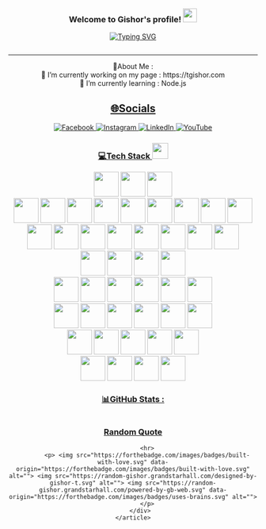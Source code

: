 <html>
<section class="content">
    <article class="markdown-section" id="main">
        <h3 align="center">
            Welcome to Gishor's profile!
            <img src="https://media.giphy.com/media/hvRJCLFzcasrR4ia7z/giphy.gif" width="28">
        </h3>
        <p align="center">
            <a href="https://github.com/tgishor"><img
                    src="https://readme-typing-svg.herokuapp.com?font=Pacifico&size=30&pause=999&color=0E71F7&center=true&vCenter=true&width=327&height=63&lines=I'm+a+Web+Developer;I'm+a+Flutter+Developer;I'm+a+Graphics+Designer"
                    alt="Typing SVG" /></a>
        </p>
        <p align="center"><img
                src="https://komarev.com/ghpvc/?username=tgishor&amp;label=Visitors+Count&amp;color=brightgreen" alt="">
        </p>
        <hr>
        <div align="center">
            <p>
              💫About Me :
              <br>
            🔭 I’m currently working on my page : https://tgishor.com
              <br>
            🌱 I’m currently learning : Node.js
            </p>
            <h2 id="socials">
                <a href="#/templates/CodeWhiteWeb?id=%f0%9f%8c%90socials" data-id="socials" class="anchor">
                    <span>🌐Socials</span>
                </a>
            </h2>
            <p>
                <a href="https://www.facebook.com/gishor.thavakumar.7/" target="_blank" rel="noopener">
                    <a href="https://reddit.com/user/CodeWhiteWeb" target="_blank" rel="noopener">
                        <img src="https://img.shields.io/badge/Facebook-1877F2?style=for-the-badge&logo=facebook&logoColor=white"
                            data-origin=" 	https://img.shields.io/badge/Facebook-1877F2?style=for-the-badge&logo=facebook&logoColor=white"
                            alt="Facebook">
                    </a>
                    <a href="https://reddit.com/user/CodeWhiteWeb" target="_blank" rel="noopener">
                        <img src="https://img.shields.io/badge/Instagram-E4405F?style=for-the-badge&logo=instagram&logoColor=white"
                            data-origin="https://img.shields.io/badge/Instagram-%23FF4500.svg?logo=Instagram&amp;logoColor=white"
                            alt="Instagram">
                    </a>
                    <a href="https://twitch.tv/code_white_web" target="_blank" rel="noopener">
                        <img src="https://img.shields.io/badge/LinkedIn-0077B5?style=for-the-badge&logo=linkedin&logoColor=white"
                            data-origin="https://img.shields.io/badge/LinkedIn-0077B5?style=for-the-badge&logo=linkedin&logoColor=white"
                            alt="LinkedIn">
                    </a>
                    <a href="https://youtube.com/c/CodeWhiteWeb" target="_blank" rel="noopener">
                        <img src="https://img.shields.io/badge/website-000000?style=for-the-badge&logo=About.me&logoColor=white"
                            data-origin="https://img.shields.io/badge/website-000000?style=for-the-badge&logo=About.me&logoColor=white"
                            alt="YouTube">
                    </a>
            </p>
          <h1 id="tech-stack-">
                <a href="#/templates/CodeWhiteWeb?id=%f0%9f%92%bbtech-stack-" data-id="tech-stack-"
                    class="anchor"><span>💻Tech Stack <img
                            src="https://media2.giphy.com/media/QssGEmpkyEOhBCb7e1/giphy.gif?cid=ecf05e47a0n3gi1bfqntqmob8g9aid1oyj2wr3ds3mg700bl&amp;rid=giphy.gif" width="32px"></span></a>
            </h1>
          <p>
                <img src="https://cdn.jsdelivr.net/gh/devicons/devicon/icons/html5/html5-original.svg" width="50px" />
                <img src="https://cdn.jsdelivr.net/gh/devicons/devicon/icons/css3/css3-original.svg" width="50px" />
                <img src="https://cdn.jsdelivr.net/gh/devicons/devicon/icons/javascript/javascript-original.svg"
                    width="50px" />
                <br>
                <img src="https://cdn.jsdelivr.net/gh/devicons/devicon/icons/csharp/csharp-original.svg" width="50px" />
                <img src="https://cdn.jsdelivr.net/gh/devicons/devicon/icons/php/php-original.svg" width="50px" />
                <img src="https://cdn.jsdelivr.net/gh/devicons/devicon/icons/dart/dart-original-wordmark.svg"
                    width="50px" />
                <img src="https://cdn.jsdelivr.net/gh/devicons/devicon/icons/flutter/flutter-original.svg"
                    width="50px" />
                <img src="https://cdn.jsdelivr.net/gh/devicons/devicon/icons/java/java-original-wordmark.svg"
                    width="50px" />
                <img src="https://cdn.jsdelivr.net/gh/devicons/devicon/icons/python/python-original-wordmark.svg"
                    width="50px" />
                <img src="https://cdn.jsdelivr.net/gh/devicons/devicon/icons/nodejs/nodejs-original-wordmark.svg"
                    width="50px" />
                <img src="https://cdn.jsdelivr.net/gh/devicons/devicon/icons/wordpress/wordpress-original.svg"
                    width="50px" />
                <img src="https://cdn.jsdelivr.net/gh/devicons/devicon/icons/arduino/arduino-original-wordmark.svg"
                    width="50px" />
                <br>
                <img src="https://cdn.jsdelivr.net/gh/devicons/devicon/icons/sass/sass-original.svg" width="50px" />
                <img src="https://cdn.jsdelivr.net/gh/devicons/devicon/icons/bootstrap/bootstrap-original-wordmark.svg"
                    width="50px" />
                <img src="https://cdn.jsdelivr.net/gh/devicons/devicon/icons/codeigniter/codeigniter-plain-wordmark.svg"
                    width="50px" />
                <img src="https://cdn.jsdelivr.net/gh/devicons/devicon/icons/dotnetcore/dotnetcore-original.svg"
                    width="50px" />
                <img src="https://cdn.jsdelivr.net/gh/devicons/devicon/icons/jquery/jquery-plain-wordmark.svg"
                    width="50px" />
                <img src="https://cdn.jsdelivr.net/gh/devicons/devicon/icons/laravel/laravel-plain-wordmark.svg"
                    width="50px" />
                <img src="https://cdn.jsdelivr.net/gh/devicons/devicon/icons/materialui/materialui-original.svg"
                    width="50px" />
                <img src="https://cdn.jsdelivr.net/gh/devicons/devicon/icons/less/less-plain-wordmark.svg"
                    width="50px" />
                <br>
                <img src="https://cdn.jsdelivr.net/gh/devicons/devicon/icons/firebase/firebase-plain-wordmark.svg"
                    width="50px" />
                <img src="https://cdn.jsdelivr.net/gh/devicons/devicon/icons/mysql/mysql-original-wordmark.svg"
                    width="50px" />
                <img src="https://cdn.jsdelivr.net/gh/devicons/devicon/icons/microsoftsqlserver/microsoftsqlserver-plain-wordmark.svg"
                    width="50px" />
                <img src="https://cdn.jsdelivr.net/gh/devicons/devicon/icons/postgresql/postgresql-plain-wordmark.svg"
                    width="50px" />
                <br>
                <img src="https://cdn.jsdelivr.net/gh/devicons/devicon/icons/androidstudio/androidstudio-original.svg"
                    width="50px" />
                <img src="https://cdn.jsdelivr.net/gh/devicons/devicon/icons/android/android-original-wordmark.svg"
                    width="50px" />
                <img src="https://cdn.jsdelivr.net/gh/devicons/devicon/icons/googlecloud/googlecloud-original.svg"
                    width="50px" />
                <img src="https://cdn.jsdelivr.net/gh/devicons/devicon/icons/linux/linux-original.svg" width="50px" />
                <img src="https://cdn.jsdelivr.net/gh/devicons/devicon/icons/chrome/chrome-original.svg" width="50px" />
                <img src="https://cdn.jsdelivr.net/gh/devicons/devicon/icons/firefox/firefox-original.svg"
                    width="50px" />
                <br>
                <img src="https://cdn.jsdelivr.net/gh/devicons/devicon/icons/apache/apache-original-wordmark.svg"
                    width="50px" />
                <img src="https://cdn.jsdelivr.net/gh/devicons/devicon/icons/git/git-plain-wordmark.svg" width="50px" />
                <img src="https://cdn.jsdelivr.net/gh/devicons/devicon/icons/babel/babel-original.svg" width="50px" />
                <img src="https://cdn.jsdelivr.net/gh/devicons/devicon/icons/composer/composer-original.svg"
                    width="50px" />
                <img src="https://cdn.jsdelivr.net/gh/devicons/devicon/icons/npm/npm-original-wordmark.svg"
                    width="50px" />
                <img src="https://cdn.jsdelivr.net/gh/devicons/devicon/icons/bash/bash-original.svg" width="50px" />
                <br>
                <img src="https://cdn.jsdelivr.net/gh/devicons/devicon/icons/illustrator/illustrator-plain.svg"
                    width="50px" />
                <img src="https://cdn.jsdelivr.net/gh/devicons/devicon/icons/photoshop/photoshop-plain.svg"
                    width="50px" />
                <img src="https://cdn.jsdelivr.net/gh/devicons/devicon/icons/premierepro/premierepro-original.svg"
                    width="50px" />
                <img src="https://cdn.jsdelivr.net/gh/devicons/devicon/icons/aftereffects/aftereffects-original.svg"
                    width="50px" />
                <img src="https://cdn.jsdelivr.net/gh/devicons/devicon/icons/xd/xd-plain.svg" width="50px" />
                <br>
                <img src="https://cdn.jsdelivr.net/gh/devicons/devicon/icons/visualstudio/visualstudio-plain.svg"
                    width="50px" />
                <img src="https://cdn.jsdelivr.net/gh/devicons/devicon/icons/vscode/vscode-original.svg" width="50px" />
                <img src="https://cdn.jsdelivr.net/gh/devicons/devicon/icons/unity/unity-original-wordmark.svg"
                    width="50px" />
                <img src="https://cdn.jsdelivr.net/gh/devicons/devicon/icons/spss/spss-original.svg" width="50px" />
                <br>
            </p>
          <h1 id="github-stats-">
                <a href="#/templates/CodeWhiteWeb?id=%f0%9f%93%8agithub-stats-" data-id="github-stats-"
                    class="anchor"><span>📊GitHub Stats :</span></a>
            </h1>
            <p>
                <img src="https://github-readme-stats.vercel.app/api?username=tgishor&amp;theme=radical&amp;hide_border=false&amp;include_all_commits=false&amp;count_private=false"
                    data-origin="https://github-readme-stats.vercel.app/api?username=tgishor&amp;theme=radical&amp;hide_border=false&amp;include_all_commits=false&amp;count_private=false"
                    alt="">
                <br>
                <img src="https://github-readme-streak-stats.herokuapp.com/?user=tgishor&amp;theme=radical&amp;hide_border=false"
                    data-origin="https://github-readme-streak-stats.herokuapp.com/?user=tgishor&amp;theme=radical&amp;hide_border=false"
                    alt="">
                <br>
                <img src="https://github-readme-stats.vercel.app/api/top-langs/?username=tgishor&amp;theme=radical&amp;hide_border=false&amp;include_all_commits=false&amp;count_private=false&amp;layout=compact"
                    data-origin="https://github-readme-stats.vercel.app/api/top-langs/?username=tgishor&amp;theme=radical&amp;hide_border=false&amp;include_all_commits=false&amp;count_private=false&amp;layout=compact"
                    alt="">
            </p>
            <h3 id="random-dev-quote">
                <a href="#/templates/CodeWhiteWeb?id=%e2%9c%8d%ef%b8%8frandom-dev-quote" data-id="random-dev-quote"
                    class="anchor"><span>Random Quote</span></a>
            </h3>
            
            <hr>
            <p> <img src="https://forthebadge.com/images/badges/built-with-love.svg" data-origin="https://forthebadge.com/images/badges/built-with-love.svg" alt=""> <img src="https://random-gishor.grandstarhall.com/designed-by-gishor-t.svg" alt=""> <img src="https://random-gishor.grandstarhall.com/powered-by-gb-web.svg" data-origin="https://forthebadge.com/images/badges/uses-brains.svg" alt="">
            </p>
        </div>
    </article>
</section>
</html>
